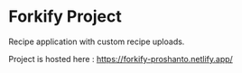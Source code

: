 # Forkify Project

Recipe application with custom recipe uploads.

Project is hosted here : https://forkify-proshanto.netlify.app/
